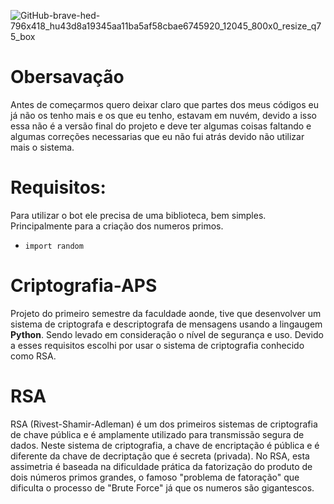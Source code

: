 ![GitHub-brave-hed-796x418_hu43d8a19345aa11ba5af58cbae6745920_12045_800x0_resize_q75_box](https://user-images.githubusercontent.com/32386767/89682716-9650e280-d8cd-11ea-8669-5bef1fc5c26b.jpg)

# Obersavação

Antes de começarmos quero deixar claro que partes dos meus códigos eu já não os tenho mais e os que eu tenho, estavam em nuvém, devido a isso essa não é a versão final do projeto e deve ter algumas coisas faltando e algumas correções necessarias que eu não fui atrás devido não utilizar mais o sistema.

# Requisitos:

Para utilizar o bot ele precisa de uma biblioteca, bem simples. Principalmente para a criação dos numeros primos.

* ```import random```

# Criptografia-APS

Projeto do primeiro semestre da faculdade aonde, tive que desenvolver um sistema de criptografa e descriptografa de mensagens usando a lingaugem **Python**. Sendo levado em consideração o nível de segurança e uso. Devido a esses requisitos escolhi por usar o sistema de criptografia conhecido como RSA.

# RSA

RSA (Rivest-Shamir-Adleman) é um dos primeiros sistemas de criptografia de chave pública e é amplamente utilizado para transmissão segura de dados. Neste sistema de criptografia, a chave de encriptação é pública e é diferente da chave de decriptação que é secreta (privada). No RSA, esta assimetria é baseada na dificuldade prática da fatorização do produto de dois números primos grandes, o famoso "problema de fatoração" que dificulta o processo de "Brute Force" já que os numeros são gigantescos.

